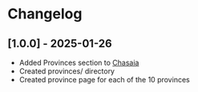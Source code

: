# Changelog 

## [1.0.0] - 2025-01-26
- Added Provinces section to [Chasaia](https://reecemlrking.github.io/Aeraelia/continents/seikar/chasaia/)
- Created provinces/ directory
- Created province page for each of the 10 provinces